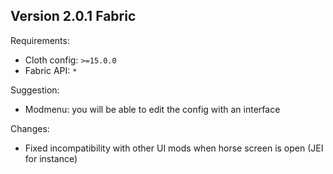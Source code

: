 ## Version 2.0.1 Fabric

Requirements:
- Cloth config: `>=15.0.0`
- Fabric API: `*`

Suggestion:
- Modmenu: you will be able to edit the config with an interface

Changes:
- Fixed incompatibility with other UI mods when horse screen is open (JEI for instance)
